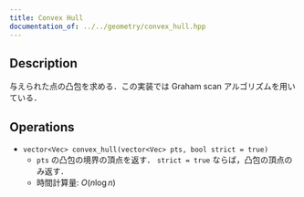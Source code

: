 ```yaml
---
title: Convex Hull
documentation_of: ../../geometry/convex_hull.hpp
---
```


## Description

与えられた点の凸包を求める．この実装では Graham scan アルゴリズムを用いている．

## Operations

- `vector<Vec> convex_hull(vector<Vec> pts, bool strict = true)`
    - `pts` の凸包の境界の頂点を返す． `strict = true` ならば，凸包の頂点のみ返す．
    - 時間計算量: $O(n\log n)$
